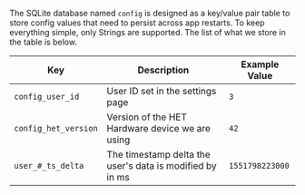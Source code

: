 The SQLite database named `config` is designed as a key/value pair table to store config values that need to persist across app restarts. To keep everything simple, only Strings are supported. The list of what we store in the table is below.



| **Key** | **Description** | **Example Value** |
| --------- | ----------------- | ------------------- |
| `config_user_id` | User ID set in the settings page | `3` |
| `config_het_version` | Version of the HET Hardware device we are using | `42` |
| `user_#_ts_delta` | The timestamp delta the user's data is modified by in ms | `1551798223000` |
